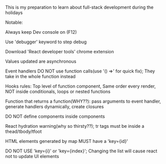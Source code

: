 This is my preparation to learn about full-stack development during the holidays

Notable:

Always keep Dev console on (F12)

Use 'debugger' keyword to step debug

Download 'React developer tools' chrome extension

Values updated are asynchronous

Event handlers DO NOT use function calls(use '() =>' for quick fix); They take in the whole function instead

Hooks rules: Top level of function component, Same order every render, NOT inside conditionals, loops or nested functions

Function that returns a function(WHY??): pass arguments to event handler, generate handlers dynamically, create closures

DO NOT define components inside components

React hydration warning(why so thirsty??); tr tags must be inside a thead/tbody/tfoot

HTML elements generated by map MUST have a 'key={id}'

DO NOT USE 'key={i}' or 'key={index}'; Changing the list will cause react not to update UI elements
